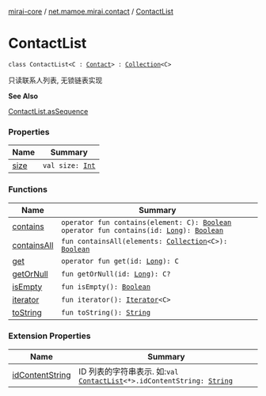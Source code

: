 [mirai-core](../../index.md) / [net.mamoe.mirai.contact](../index.md) / [ContactList](./index.md)

# ContactList

`class ContactList<C : `[`Contact`](../-contact/index.md)`> : `[`Collection`](https://kotlinlang.org/api/latest/jvm/stdlib/kotlin.collections/-collection/index.html)`<C>`

只读联系人列表, 无锁链表实现

**See Also**

[ContactList.asSequence](https://kotlinlang.org/api/latest/jvm/stdlib/kotlin.collections/as-sequence.html)

### Properties

| Name | Summary |
|---|---|
| [size](size.md) | `val size: `[`Int`](https://kotlinlang.org/api/latest/jvm/stdlib/kotlin/-int/index.html) |

### Functions

| Name | Summary |
|---|---|
| [contains](contains.md) | `operator fun contains(element: C): `[`Boolean`](https://kotlinlang.org/api/latest/jvm/stdlib/kotlin/-boolean/index.html)<br>`operator fun contains(id: `[`Long`](https://kotlinlang.org/api/latest/jvm/stdlib/kotlin/-long/index.html)`): `[`Boolean`](https://kotlinlang.org/api/latest/jvm/stdlib/kotlin/-boolean/index.html) |
| [containsAll](contains-all.md) | `fun containsAll(elements: `[`Collection`](https://kotlinlang.org/api/latest/jvm/stdlib/kotlin.collections/-collection/index.html)`<C>): `[`Boolean`](https://kotlinlang.org/api/latest/jvm/stdlib/kotlin/-boolean/index.html) |
| [get](get.md) | `operator fun get(id: `[`Long`](https://kotlinlang.org/api/latest/jvm/stdlib/kotlin/-long/index.html)`): C` |
| [getOrNull](get-or-null.md) | `fun getOrNull(id: `[`Long`](https://kotlinlang.org/api/latest/jvm/stdlib/kotlin/-long/index.html)`): C?` |
| [isEmpty](is-empty.md) | `fun isEmpty(): `[`Boolean`](https://kotlinlang.org/api/latest/jvm/stdlib/kotlin/-boolean/index.html) |
| [iterator](iterator.md) | `fun iterator(): `[`Iterator`](https://kotlinlang.org/api/latest/jvm/stdlib/kotlin.collections/-iterator/index.html)`<C>` |
| [toString](to-string.md) | `fun toString(): `[`String`](https://kotlinlang.org/api/latest/jvm/stdlib/kotlin/-string/index.html) |

### Extension Properties

| Name | Summary |
|---|---|
| [idContentString](../id-content-string.md) | ID 列表的字符串表示. 如:`val `[`ContactList`](./index.md)`<*>.idContentString: `[`String`](https://kotlinlang.org/api/latest/jvm/stdlib/kotlin/-string/index.html) |
